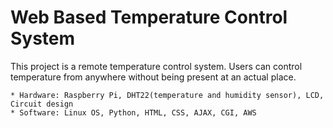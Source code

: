 # Web Based Temperature Control System

This project is a remote temperature control system. Users can control temperature from anywhere without being present at an actual place.

```
* Hardware: Raspberry Pi, DHT22(temperature and humidity sensor), LCD, Circuit design
* Software: Linux OS, Python, HTML, CSS, AJAX, CGI, AWS
```
